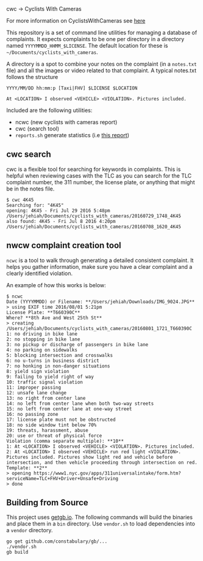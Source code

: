 cwc -> Cyclists With Cameras

For more information on CyclistsWithCameras see [here](https://github.com/jehiah/safe_streets/blob/master/cyclists_with_cameras.md)

This repository is a set of command line utilities for managing a database of complaints. It expects complaints to be one per directory in a directory named `YYYYMMDD_HHMM_$LICENSE`. The default location for these is `~/Documents/cyclists_with_cameras`.

A directory is a spot to combine your notes on the complaint (in a `notes.txt` file) and all the images or video related to that complaint. A typical notes.txt follows the structure

```
YYYY/MM/DD hh:mm:p [Taxi|FHV] $LICENSE $LOCATION

At <LOCATION> I observed <VEHICLE> <VIOLATION>. Pictures included.
```

Included are the following utilities:

* ncwc (new cyclists with cameras report)
* cwc (search tool)
* `reports.sh` generate statistics (i.e [this report](https://on.jehiah.cz/29J6lIX))

## cwc search

cwc is a flexible tool for searching for keywords in complaints. This is helpful when reviewing cases with the TLC as you can search for the TLC complaint number, the 311 number, the license plate, or anything that might be in the notes file.

```
$ cwc 4K45
Searching for: "4K45"
opening: 4K45 - Fri Jul 29 2016 5:48pm /Users/jehiah/Documents/cyclists_with_cameras/20160729_1748_4K45
also found: 4K45 - Fri Jul 8 2016 4:20pm /Users/jehiah/Documents/cyclists_with_cameras/20160708_1620_4K45
```

## nwcw complaint creation tool

`ncwc` is a tool to walk through generating a detailed consistent complaint. It helps you gather information, make sure you have a clear complaint and a clearly identified violation.

An example of how this works is below:

```
$ ncwc
Date (YYYYMMDD) or Filename: **/Users/jehiah/Downloads/IMG_9024.JPG**
> using EXIF time 2016/08/01 5:21pm
License Plate: **T660390C**
Where? **8th Ave and West 25th St**
> creating /Users/jehiah/Documents/cyclists_with_cameras/20160801_1721_T660390C
1: no driving in bike lane
2: no stopping in bike lane
3: no pickup or discharge of passengers in bike lane
4: no parking on sidewalks
5: blocking intersection and crosswalks
6: no u-turns in business district
7: no honking in non-danger situations
8: yield sign violation
9: failing to yield right of way
10: traffic signal violation
11: improper passing
12: unsafe lane change
13: no right from center lane
14: no left from center lane when both two-way streets
15: no left from center lane at one-way street
16: no passing zone
17: license plate must not be obstructed
18: no side window tint below 70%
19: threats, harassment, abuse
20: use or threat of physical force
Violation (comma separate multiple): **10**
1: At <LOCATION> I observed <VEHICLE> <VIOLATION>. Pictures included.
2: At <LOCATION> I observed <VEHICLE> run red light <VIOLATION>. Pictures included. Pictures show light red and vehicle before intersection, and then vehicle proceeding through intersection on red.
Template: **2**
> opening https://www1.nyc.gov/apps/311universalintake/form.htm?serviceName=TLC+FHV+Driver+Unsafe+Driving
> done
```

## Building from Source

This project uses [getgb.io](https://getgb.io/). The following commands will build the binaries and place them in a `bin` directory. Use `vendor.sh` to load dependencies into a `vendor` directory.

```
go get github.com/constabulary/gb/...
./vendor.sh
gb build
```